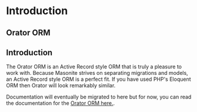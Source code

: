 # Introduction

## Orator ORM

## Introduction

The Orator ORM is an Active Record style ORM that is truly a pleasure to work with. Because Masonite strives on separating migrations and models, an Active Record style ORM is a perfect fit. If you have used PHP's Eloquent ORM then Orator will look remarkably similar.

Documentation will eventually be migrated to here but for now, you can read the documentation for the [Orator ORM here.](https://orator-orm.com).

